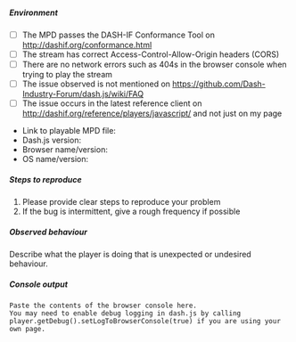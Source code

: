 <!-- If you are raising a bug playing a stream, you must fill out the following or your issue may not be responded to. For features or improvements, you may delete this. -->
##### Environment
<!-- Replace [ ] with [x] to check off the list -->
- [ ] The MPD passes the DASH-IF Conformance Tool on http://dashif.org/conformance.html
- [ ] The stream has correct Access-Control-Allow-Origin headers (CORS)
- [ ] There are no network errors such as 404s in the browser console when trying to play the stream
- [ ] The issue observed is not mentioned on https://github.com/Dash-Industry-Forum/dash.js/wiki/FAQ
- [ ] The issue occurs in the latest reference client on http://dashif.org/reference/players/javascript/ and not just on my page
* Link to playable MPD file: 
* Dash.js version: 
* Browser name/version: 
* OS name/version: 

##### Steps to reproduce
1. Please provide clear steps to reproduce your problem
2. If the bug is intermittent, give a rough frequency if possible

##### Observed behaviour
Describe what the player is doing that is unexpected or undesired behaviour.

##### Console output
```
Paste the contents of the browser console here.
You may need to enable debug logging in dash.js by calling player.getDebug().setLogToBrowserConsole(true) if you are using your own page.
```
